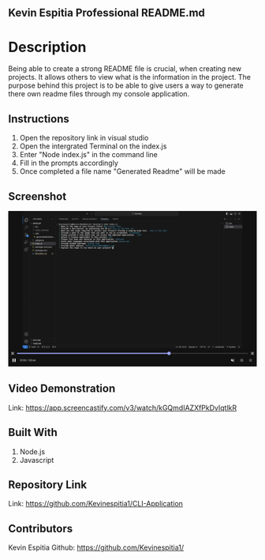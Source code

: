 ## Kevin Espitia Professional README.md
# Description
Being able to create a strong README file is crucial, when creating new projects. It allows others to view what is the information in the project. The purpose behind this project is to be able to give users a way to generate there own readme files through my console application.

## Instructions
1. Open the repository link in visual studio
2. Open the intergrated Terminal on the index.js
3. Enter "Node index.js" in the command line
4. Fill in the prompts accordingly
5. Once completed a file name "Generated Readme" will be made

## Screenshot
 ![alt text](<utils/Screenshot 2024-12-05 at 9.24.25 PM.png>)

## Video Demonstration 
Link: https://app.screencastify.com/v3/watch/kGQmdIAZXfPkDvIqtlkR

## Built With
1. Node.js
2. Javascript

## Repository Link
Link: https://github.com/Kevinespitia1/CLI-Application

## Contributors
Kevin Espitia
Github: https://github.com/Kevinespitia1/


